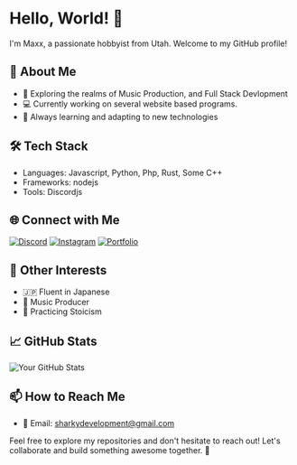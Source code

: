 # Hello, World! 👋

I'm Maxx, a passionate hobbyist from Utah. Welcome to my GitHub profile!

## 🚀 About Me
- 🌟 Exploring the realms of Music Production, and Full Stack Devlopment
- 💻 Currently working on several website based programs.
- 🌈 Always learning and adapting to new technologies

## 🛠️ Tech Stack
- Languages: Javascript, Python, Php, Rust, Some C++
- Frameworks: nodejs
- Tools: Discordjs

## 🌐 Connect with Me
[![Discord](https://img.shields.io/badge/Discord-Chat-blue)](https://discordapp.com/users/maxxdoshark)
[![Instagram](https://img.shields.io/badge/Instagram-Follow-E4405F)](https://instagram.com/maxx.whitehead)
[![Portfolio](https://img.shields.io/badge/Portfolio-Visit-brightgreen)](https://yourportfolio.com)

## 🎵 Other Interests
- 🇯🇵 Fluent in Japanese
- 🎹 Music Producer
- 🧘 Practicing Stoicism
  
## 📈 GitHub Stats
![Your GitHub Stats](https://github-readme-stats.vercel.app/api?username=yourusername&show_icons=true&count_private=true)

## 📫 How to Reach Me
- 📧 Email: sharkydevelopment@gmail.com
  

Feel free to explore my repositories and don't hesitate to reach out! Let's collaborate and build something awesome together. 🌟
